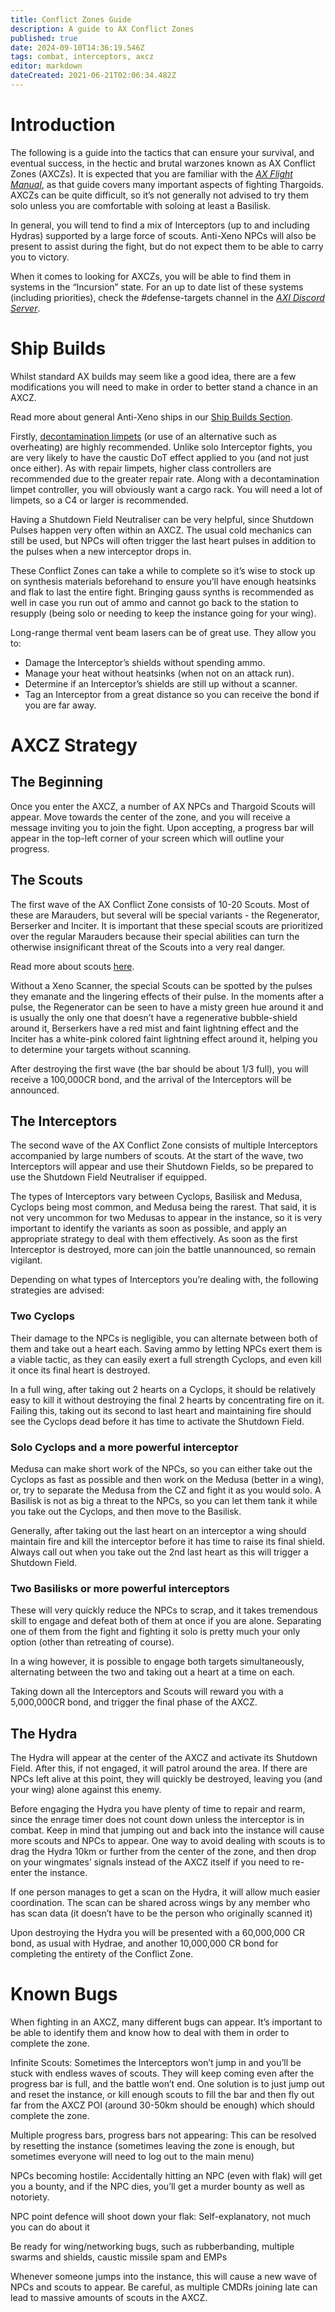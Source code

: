 ```yaml
---
title: Conflict Zones Guide
description: A guide to AX Conflict Zones
published: true
date: 2024-09-10T14:36:19.546Z
tags: combat, interceptors, axcz
editor: markdown
dateCreated: 2021-06-21T02:06:34.482Z
---
```


# Introduction

The following is a guide into the tactics that can ensure your survival, and eventual success, in the hectic and brutal warzones known as AX Conflict Zones (AXCZs). It is expected that you are familiar with the [_AX Flight Manual_](/en/basic-combat-guide), as that guide covers many important aspects of fighting Thargoids. AXCZs can be quite difficult, so it’s not generally not advised to try them solo unless you are comfortable with soloing at least a Basilisk.

In general, you will tend to find a mix of Interceptors (up to and including Hydras) supported by a large force of scouts. Anti-Xeno NPCs will also be present to assist during the fight, but do not expect them to be able to carry you to victory.

When it comes to looking for AXCZs, you will be able to find them in systems in the “Incursion” state. For an up to date list of these systems (including priorities), check the #defense-targets channel in the [_AXI Discord Server_](https://discord.gg/bqmDxdm).

# Ship Builds

Whilst standard AX builds may seem like a good idea, there are a few modifications you will need to make in order to better stand a chance in an AXCZ.

Read more about general Anti-Xeno ships in our [Ship Builds Section](/en/builds).

Firstly, [decontamination limpets](/en/internals) (or use of an alternative such as overheating) are highly recommended. Unlike solo Interceptor fights, you are very likely to have the caustic DoT effect applied to you (and not just once either). As with repair limpets, higher class controllers are recommended due to the greater repair rate. Along with a decontamination limpet controller, you will obviously want a cargo rack. You will need a lot of limpets, so a C4 or larger is recommended.

Having a Shutdown Field Neutraliser can be very helpful, since Shutdown Pulses happen very often within an AXCZ. The usual cold mechanics can still be used, but NPCs will often trigger the last heart pulses in addition to the pulses when a new interceptor drops in.

These Conflict Zones can take a while to complete so it’s wise to stock up on synthesis materials beforehand to ensure you’ll have enough heatsinks and flak to last the entire fight. Bringing gauss synths is recommended as well in case you run out of ammo and cannot go back to the station to resupply (being solo or needing to keep the instance going for your wing).

Long-range thermal vent beam lasers can be of great use. They allow you to:

- Damage the Interceptor’s shields without spending ammo.
- Manage your heat without heatsinks (when not on an attack run).
- Determine if an Interceptor’s shields are still up without a scanner.
- Tag an Interceptor from a great distance so you can receive the bond if you are far away.

# AXCZ Strategy

## The Beginning

Once you enter the AXCZ, a number of AX NPCs and Thargoid Scouts will appear. Move towards the center of the zone, and you will receive a message inviting you to join the fight. Upon accepting, a progress bar will appear in the top-left corner of your screen which will outline your progress.

## The Scouts

The first wave of the AX Conflict Zone consists of 10-20 Scouts. Most of these are Marauders, but several will be special variants - the Regenerator, Berserker and Inciter. It is important that these special scouts are prioritized over the regular Marauders because their special abilities can turn the otherwise insignificant threat of the Scouts into a very real danger.

Read more about scouts [here](/en/scouts).

Without a Xeno Scanner, the special Scouts can be spotted by the pulses they emanate and the lingering effects of their pulse. In the moments after a pulse, the Regenerator can be seen to have a misty green hue around it and is usually the only one that doesn’t have a regenerative bubble-shield around it, Berserkers have a red mist and faint lightning effect and the Inciter has a white-pink colored faint lightning effect around it, helping you to determine your targets without scanning.

After destroying the first wave (the bar should be about 1/3 full), you will receive a 100,000CR bond, and the arrival of the Interceptors will be announced.

## The Interceptors

The second wave of the AX Conflict Zone consists of multiple Interceptors accompanied by large numbers of scouts. At the start of the wave, two Interceptors will appear and use their Shutdown Fields, so be prepared to use the Shutdown Field Neutraliser if equipped.

The types of Interceptors vary between Cyclops, Basilisk and Medusa, Cyclops being most common, and Medusa being the rarest. That said, it is not very uncommon for two Medusas to appear in the instance, so it is very important to identify the variants as soon as possible, and apply an appropriate strategy to deal with them effectively. As soon as the first Interceptor is destroyed, more can join the battle unannounced, so remain vigilant.

Depending on what types of Interceptors you’re dealing with, the following strategies are advised:

### **Two Cyclops**

Their damage to the NPCs is negligible, you can alternate between both of them and take out a heart each. Saving ammo by letting NPCs exert them is a viable tactic, as they can easily exert a full strength Cyclops, and even kill it once its final heart is destroyed.

In a full wing, after taking out 2 hearts on a Cyclops, it should be relatively easy to kill it without destroying the final 2 hearts by concentrating fire on it. Failing this, taking out its second to last heart and maintaining fire should see the Cyclops dead before it has time to activate the Shutdown Field.

### **Solo Cyclops and a more powerful interceptor**

Medusa can make short work of the NPCs, so you can either take out the Cyclops as fast as possible and then work on the Medusa (better in a wing), or, try to separate the Medusa from the CZ and fight it as you would solo. A Basilisk is not as big a threat to the NPCs, so you can let them tank it while you take out the Cyclops, and then move to the Basilisk.

Generally, after taking out the last heart on an interceptor a wing should maintain fire and kill the interceptor before it has time to raise its final shield. Always call out when you take out the 2nd last heart as this will trigger a Shutdown Field.

### **Two Basilisks or more powerful interceptors**

These will very quickly reduce the NPCs to scrap, and it takes tremendous skill to engage and defeat both of them at once if you are alone. Separating one of them from the fight and fighting it solo is pretty much your only option (other than retreating of course).

In a wing however, it is possible to engage both targets simultaneously, alternating between the two and taking out a heart at a time on each.

Taking down all the Interceptors and Scouts will reward you with a 5,000,000CR bond, and trigger the final phase of the AXCZ.

## The Hydra

The Hydra will appear at the center of the AXCZ and activate its Shutdown Field. After this, if not engaged, it will patrol around the area. If there are NPCs left alive at this point, they will quickly be destroyed, leaving you (and your wing) alone against this enemy.

Before engaging the Hydra you have plenty of time to repair and rearm, since the enrage timer does not count down unless the interceptor is in combat. Keep in mind that jumping out and back into the instance will cause more scouts and NPCs to appear. One way to avoid dealing with scouts is to drag the Hydra 10km or further from the center of the zone, and then drop on your wingmates’ signals instead of the AXCZ itself if you need to re-enter the instance.

If one person manages to get a scan on the Hydra, it will allow much easier coordination. The scan can be shared across wings by any member who has scan data (it doesn’t have to be the person who originally scanned it)

Upon destroying the Hydra you will be presented with a 60,000,000 CR bond, as usual with Hydrae, and another 10,000,000 CR bond for completing the entirety of the Conflict Zone.

# Known Bugs

When fighting in an AXCZ, many different bugs can appear. It’s important to be able to identify them and know how to deal with them in order to complete the zone.

Infinite Scouts: Sometimes the Interceptors won’t jump in and you’ll be stuck with endless waves of scouts. They will keep coming even after the progress bar is full, and the battle won’t end. One solution is to just jump out and reset the instance, or kill enough scouts to fill the bar and then fly out far from the AXCZ POI (around 30-50km should be enough) which should complete the zone.

Multiple progress bars, progress bars not appearing: This can be resolved by resetting the instance (sometimes leaving the zone is enough, but sometimes everyone will need to log out to the main menu)

NPCs becoming hostile: Accidentally hitting an NPC (even with flak) will get you a bounty, and if the NPC dies, you’ll get a murder bounty as well as notoriety.

NPC point defence will shoot down your flak: Self-explanatory, not much you can do about it

Be ready for wing/networking bugs, such as rubberbanding, multiple swarms and shields, caustic missile spam and EMPs

Whenever someone jumps into the instance, this will cause a new wave of NPCs and scouts to appear. Be careful, as multiple CMDRs joining late can lead to massive amounts of scouts in the AXCZ.
